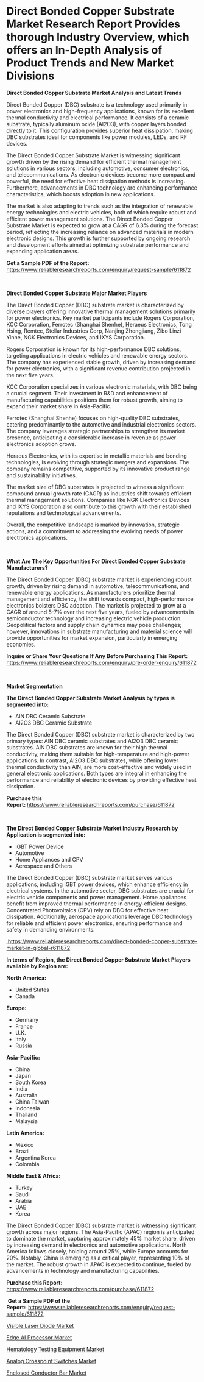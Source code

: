 <p><h1>Direct Bonded Copper Substrate Market Research Report Provides thorough Industry Overview, which offers an In-Depth Analysis of Product Trends and New Market Divisions</h1></p><p><strong>Direct Bonded Copper Substrate Market Analysis and Latest Trends</strong></p>
<p><p>Direct Bonded Copper (DBC) substrate is a technology used primarily in power electronics and high-frequency applications, known for its excellent thermal conductivity and electrical performance. It consists of a ceramic substrate, typically aluminum oxide (Al2O3), with copper layers bonded directly to it. This configuration provides superior heat dissipation, making DBC substrates ideal for components like power modules, LEDs, and RF devices.</p><p>The Direct Bonded Copper Substrate Market is witnessing significant growth driven by the rising demand for efficient thermal management solutions in various sectors, including automotive, consumer electronics, and telecommunications. As electronic devices become more compact and powerful, the need for effective heat dissipation methods is increasing. Furthermore, advancements in DBC technology are enhancing performance characteristics, which boosts adoption in new applications.</p><p>The market is also adapting to trends such as the integration of renewable energy technologies and electric vehicles, both of which require robust and efficient power management solutions. The Direct Bonded Copper Substrate Market is expected to grow at a CAGR of 6.3% during the forecast period, reflecting the increasing reliance on advanced materials in modern electronic designs. This growth is further supported by ongoing research and development efforts aimed at optimizing substrate performance and expanding application areas.</p></p>
<p><strong>Get a Sample PDF of the Report:&nbsp;</strong> <a href="https://www.reliableresearchreports.com/enquiry/request-sample/611872?utm_campaign=13&utm_medium=2&utm_source=Github&utm_content=ia&utm_term=29092024&utm_id=direct-bonded-copper-substrate">https://www.reliableresearchreports.com/enquiry/request-sample/611872</a></p>
<p>&nbsp;</p>
<p><strong>Direct Bonded Copper Substrate Major Market Players</strong></p>
<p><p>The Direct Bonded Copper (DBC) substrate market is characterized by diverse players offering innovative thermal management solutions primarily for power electronics. Key market participants include Rogers Corporation, KCC Corporation, Ferrotec (Shanghai Shenhe), Heraeus Electronics, Tong Hsing, Remtec, Stellar Industries Corp, Nanjing Zhongjiang, Zibo Linzi Yinhe, NGK Electronics Devices, and IXYS Corporation.</p><p>Rogers Corporation is known for its high-performance DBC solutions, targeting applications in electric vehicles and renewable energy sectors. The company has experienced stable growth, driven by increasing demand for power electronics, with a significant revenue contribution projected in the next five years.</p><p>KCC Corporation specializes in various electronic materials, with DBC being a crucial segment. Their investment in R&D and enhancement of manufacturing capabilities positions them for robust growth, aiming to expand their market share in Asia-Pacific.</p><p>Ferrotec (Shanghai Shenhe) focuses on high-quality DBC substrates, catering predominantly to the automotive and industrial electronics sectors. The company leverages strategic partnerships to strengthen its market presence, anticipating a considerable increase in revenue as power electronics adoption grows.</p><p>Heraeus Electronics, with its expertise in metallic materials and bonding technologies, is evolving through strategic mergers and expansions. The company remains competitive, supported by its innovative product range and sustainability initiatives.</p><p>The market size of DBC substrates is projected to witness a significant compound annual growth rate (CAGR) as industries shift towards efficient thermal management solutions. Companies like NGK Electronics Devices and IXYS Corporation also contribute to this growth with their established reputations and technological advancements.</p><p>Overall, the competitive landscape is marked by innovation, strategic actions, and a commitment to addressing the evolving needs of power electronics applications.</p></p>
<p>&nbsp;</p>
<p><strong>What Are The Key Opportunities For Direct Bonded Copper Substrate Manufacturers?</strong></p>
<p><p>The Direct Bonded Copper (DBC) substrate market is experiencing robust growth, driven by rising demand in automotive, telecommunications, and renewable energy applications. As manufacturers prioritize thermal management and efficiency, the shift towards compact, high-performance electronics bolsters DBC adoption. The market is projected to grow at a CAGR of around 5-7% over the next five years, fueled by advancements in semiconductor technology and increasing electric vehicle production. Geopolitical factors and supply chain dynamics may pose challenges; however, innovations in substrate manufacturing and material science will provide opportunities for market expansion, particularly in emerging economies.</p></p>
<p><strong>Inquire or Share Your Questions If Any Before Purchasing This Report:</strong> <a href="https://www.reliableresearchreports.com/enquiry/pre-order-enquiry/611872?utm_campaign=13&utm_medium=2&utm_source=Github&utm_content=ia&utm_term=29092024&utm_id=direct-bonded-copper-substrate">https://www.reliableresearchreports.com/enquiry/pre-order-enquiry/611872</a></p>
<p>&nbsp;</p>
<p><strong>Market Segmentation</strong></p>
<p><strong>The Direct Bonded Copper Substrate Market Analysis by types is segmented into:</strong></p>
<p><ul><li>AlN DBC Ceramic Substrate</li><li>Al2O3 DBC Ceramic Substrate</li></ul></p>
<p><p>The Direct Bonded Copper (DBC) substrate market is characterized by two primary types: AlN DBC ceramic substrates and Al2O3 DBC ceramic substrates. AlN DBC substrates are known for their high thermal conductivity, making them suitable for high-temperature and high-power applications. In contrast, Al2O3 DBC substrates, while offering lower thermal conductivity than AlN, are more cost-effective and widely used in general electronic applications. Both types are integral in enhancing the performance and reliability of electronic devices by providing effective heat dissipation.</p></p>
<p><strong>Purchase this Report:&nbsp;</strong><a href="https://www.reliableresearchreports.com/purchase/611872?utm_campaign=13&utm_medium=2&utm_source=Github&utm_content=ia&utm_term=29092024&utm_id=direct-bonded-copper-substrate">https://www.reliableresearchreports.com/purchase/611872</a></p>
<p>&nbsp;</p>
<p><strong>The Direct Bonded Copper Substrate Market Industry Research by Application is segmented into:</strong></p>
<p><ul><li>IGBT Power Device</li><li>Automotive</li><li>Home Appliances and CPV</li><li>Aerospace and Others</li></ul></p>
<p><p>The Direct Bonded Copper (DBC) substrate market serves various applications, including IGBT power devices, which enhance efficiency in electrical systems. In the automotive sector, DBC substrates are crucial for electric vehicle components and power management. Home appliances benefit from improved thermal performance in energy-efficient designs. Concentrated Photovoltaics (CPV) rely on DBC for effective heat dissipation. Additionally, aerospace applications leverage DBC technology for reliable and efficient power electronics, ensuring performance and safety in demanding environments.</p></p>
<p><a href="https://www.reliableresearchreports.com/direct-bonded-copper-substrate-market-in-global-r611872?utm_campaign=13&utm_medium=2&utm_source=Github&utm_content=ia&utm_term=29092024&utm_id=direct-bonded-copper-substrate">&nbsp;https://www.reliableresearchreports.com/direct-bonded-copper-substrate-market-in-global-r611872</a></p>
<p><strong>In terms of Region, the Direct Bonded Copper Substrate Market Players available by Region are:</strong></p>
<p>
    <p> <strong> North America: </strong>
        <ul>
            <li>United States</li>
            <li>Canada</li>
        </ul>
        </p> 
    <p> <strong> Europe: </strong>
        <ul>
            <li>Germany</li>
            <li>France</li>
            <li>U.K.</li>
            <li>Italy</li>
            <li>Russia</li>
        </ul>
        </p> 
    <p> <strong> Asia-Pacific: </strong>
        <ul>
            <li>China</li>
            <li>Japan</li>
            <li>South Korea</li>
            <li>India</li>
            <li>Australia</li>
            <li>China Taiwan</li>
            <li>Indonesia</li>
            <li>Thailand</li>
            <li>Malaysia</li>
        </ul>
        </p> 
    <p> <strong> Latin America: </strong>
        <ul>
            <li>Mexico</li>
            <li>Brazil</li>
            <li>Argentina Korea</li>
            <li>Colombia</li>
        </ul>
        </p> 
    <p> <strong> Middle East & Africa: </strong>
        <ul>
            <li>Turkey</li>
            <li>Saudi</li>
            <li>Arabia</li>
            <li>UAE</li>
            <li>Korea</li>
        </ul>
    </p>
    </p>
<p><p>The Direct Bonded Copper (DBC) substrate market is witnessing significant growth across major regions. The Asia-Pacific (APAC) region is anticipated to dominate the market, capturing approximately 45% market share, driven by increasing demand in electronics and automotive applications. North America follows closely, holding around 25%, while Europe accounts for 20%. Notably, China is emerging as a critical player, representing 10% of the market. The robust growth in APAC is expected to continue, fueled by advancements in technology and manufacturing capabilities.</p></p>
<p><strong>Purchase this Report: </strong><a href="https://www.reliableresearchreports.com/purchase/611872?utm_campaign=13&utm_medium=2&utm_source=Github&utm_content=ia&utm_term=29092024&utm_id=direct-bonded-copper-substrate">https://www.reliableresearchreports.com/purchase/611872</a></p>
<p>&nbsp;<strong>Get a Sample PDF of the Report:&nbsp;&nbsp;</strong><a href="https://www.reliableresearchreports.com/enquiry/request-sample/611872?utm_campaign=13&utm_medium=2&utm_source=Github&utm_content=ia&utm_term=29092024&utm_id=direct-bonded-copper-substrate">https://www.reliableresearchreports.com/enquiry/request-sample/611872</a></p>
<p><strong></strong></p>
<p><p><a href="https://issuu.com/reportprime-2/docs/visible-laser-diode-market-size-203_9ae42e86d2a92f?utm_campaign=13&utm_medium=2&utm_source=Github&utm_content=ia&utm_term=29092024&utm_id=direct-bonded-copper-substrate">Visible Laser Diode Market</a></p><p><a href="https://www.linkedin.com/pulse/global-edge-ai-processor-market-analysis-trends-forecasts-growth-iwdye?utm_campaign=13&utm_medium=2&utm_source=Github&utm_content=ia&utm_term=29092024&utm_id=direct-bonded-copper-substrate">Edge AI Processor Market</a></p><p><a href="https://www.linkedin.com/pulse/market-dynamics-future-trends-global-hematology-testing-equipment-jasxe?utm_campaign=13&utm_medium=2&utm_source=Github&utm_content=ia&utm_term=29092024&utm_id=direct-bonded-copper-substrate">Hematology Testing Equipment Market</a></p><p><a href="https://issuu.com/reportprime-2/docs/analog-crosspoint-switches-market-s_6f6457b62c250d?utm_campaign=13&utm_medium=2&utm_source=Github&utm_content=ia&utm_term=29092024&utm_id=direct-bonded-copper-substrate">Analog Crosspoint Switches Market</a></p><p><a href="https://github.com/MarciaRunte/Market-Research-Report-List-1/blob/main/enclosed-conductor-bar-market.md?utm_campaign=13&utm_medium=2&utm_source=Github&utm_content=ia&utm_term=29092024&utm_id=direct-bonded-copper-substrate">Enclosed Conductor Bar Market</a></p></p>